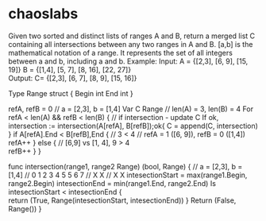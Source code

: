 # chaoslabs

Given two sorted and distinct lists of ranges A and B, return a merged list C containing all intersections between any two ranges in A and B.
[a,b] is the mathematical notation of a range. It represents the set of all integers between a and b, including a and b.
Example:
Input:
A = {[2,3], [6, 9], [15, 19]} 
B = {[1,4], [5, 7], [8, 16], [22, 27]}         
Output:
C= {[2,3], [6, 7], [8, 9], [15, 16]}


Type Range struct {
	Begin int
	End int
}

refA, refB = 0 // a = [2,3], b = [1,4]
Var C Range
// len(A) = 3, len(B) = 4
For refA < len(A) && refB < len(B) {
 	// if intersection - update C
	If ok, intersection := intersection(A[refA], B[refB]);ok{
		C = append(C, intersection)
	}
if A[refA].End < B[refB],End {
           // 3 < 4
           // refA = 1 ([6, 9]), refB = 0 ([1,4])
		refA++
} else {  // [6,9] vs [1, 4], 9 > 4  
	refB++
}
}


func intersection(range1, range2 Range) (bool, Range) {
	// a = [2,3], b = [1,4]
           // 0 1 2 3 4 5 5 6 7
           //       X X
           //   X        X
	intesectionStart = max(range1.Begin, range2.Begin)
	intesectionEnd = min(range1.End, range2.End)
	Is intesectionStart < intesectionEnd {  
		return (True, Range(intesectionStart, intesectionEnd))
}
Return (False, Range())
}
